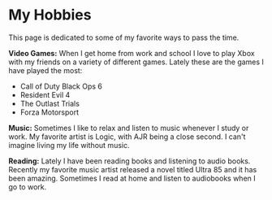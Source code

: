 # My Hobbies

This page is dedicated to some of my favorite ways to pass the time. 

**Video Games:**
When I get home from work and school I love to play Xbox with my friends on a variety of different games. Lately these are the games I have played the most:

- Call of Duty Black Ops 6
- Resident Evil 4
- The Outlast Trials
- Forza Motorsport

**Music:**
Sometimes I like to relax and listen to music whenever I study or work. My favorite artist is Logic, with AJR being a close second. 
I can't imagine living my life without music.

**Reading:**
Lately I have been reading books and listening to audio books. Recently my favorite music artist released a novel titled Ultra 85 and it has been amazing.
Sometimes I read at home and listen to audiobooks when I go to work. 